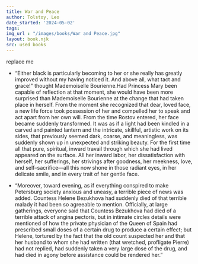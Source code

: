 ```yaml
---
title: War and Peace
author: Tolstoy, Leo
date_started: '2024-05-02'
tags:  
img_url : "/images/books/War and Peace.jpg"
layout: book.njk
src: used books
---
```

replace me

* <span meta="80@2025-06-02T00:24:28.470Z"></span> “Either black is particularly becoming to her or she really has greatly improved without my having noticed it. And above all, what tact and grace!" thought Mademoiselle Bourienne.Had Princess Mary been capable of reflection at that moment, she would have been more surprised than Mademoiselle Bourienne at the change that had taken place in herself. From the moment she recognized that dear, loved face, a new life force took possession of her and compelled her to speak and act apart from her own will. From the time Rostov entered, her face became suddenly transformed. It was as if a light had been kindled in a carved and painted lantern and the intricate, skillful, artistic work on its sides, that previously seemed dark, coarse, and meaningless, was suddenly shown up in unexpected and striking beauty. For the first time all that pure, spiritual, inward travail through which she had lived appeared on the surface. All her inward labor, her dissatisfaction with herself, her sufferings, her strivings after goodness, her meekness, love, and self–sacrifice—all this now shone in those radiant eyes, in her delicate smile, and in every trait of her gentle face.

* <span meta="76@2025-06-02T01:47:45.767Z"></span> “Moreover, toward evening, as if everything conspired to make Petersburg society anxious and uneasy, a terrible piece of news was added. Countess Helene Bezukhova had suddenly died of that terrible malady it had been so agreeable to mention. Officially, at large gatherings, everyone said that Countess Bezukhova had died of a terrible attack of angina pectoris, but in intimate circles details were mentioned of how the private physician of the Queen of Spain had prescribed small doses of a certain drug to produce a certain effect; but Helene, tortured by the fact that the old count suspected her and that her husband to whom she had written (that wretched, profligate Pierre) had not replied, had suddenly taken a very large dose of the drug, and had died in agony before assistance could be rendered her.”